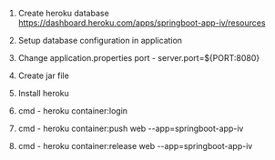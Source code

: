1. Create heroku database
https://dashboard.heroku.com/apps/springboot-app-iv/resources

2. Setup database configuration in application
3. Change application.properties port - server.port=${PORT:8080}
4. Create jar file
5. Install heroku
6. cmd - heroku container:login
7. cmd - heroku container:push web --app=springboot-app-iv
8. cmd - heroku container:release web --app=springboot-app-iv